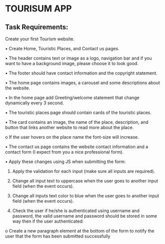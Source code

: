 # TOURISUM APP

## Task Requirements:

Create your first Tourism website.

• Create Home, Touristic Places, and Contact us pages.

• The header contains text or image as a logo, navigation bar and if you want to 
have a background image, please choose it to look good.

• The footer should have contact information and the copyright statement.

• The home page contains images, a carousel and some descriptions about the
website.

• In the home page add Greeting/welcome statement that change dynamically 
every 3 second.

• The touristic places page should contain cards of the touristic places.

• The card contains an image, the name of the place, description, and button 
that links another website to read more about the place.

o If the user hovers on the place name the font-size will increase.

• The contact us page contains the website contact information and a contact 
form (I expect from you a nice professional form).

• Apply these changes using JS when submitting the form:

1. Apply the validation for each input (make sure all inputs are required).

2. Change all input text to uppercase when the user goes to another input 
field (when the event occurs). 

3. Change all inputs text color to blue when the user goes to another input 
field (when the event occurs). 

4. Check the user if he/she is authenticated using username and password, 
the valid username and password should be stored in some way then if the 
user authenticated:

o Create a new paragraph element at the bottom of the form to 
notify the user that the form has been submitted successfully